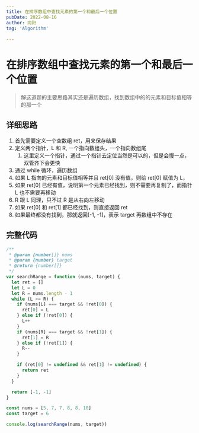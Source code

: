 ```yaml
---
title: 在排序数组中查找元素的第一个和最后一个位置
pubDate: 2022-08-16
author: 向阳
tag: 'Algorithm'
 
---
```


# 在排序数组中查找元素的第一个和最后一个位置

> 解这道题的主要思路其实还是遍历数组，找到数组中的的元素和目标值相等的那一个

## 详细思路

1. 首先需要定义一个空数组 ret，用来保存结果
2. 定义两个指针，L 和 R, 一个指向数组头，一个指向数组尾
   1. 这里定义一个指针，通过一个指针去定位当然是可以的，但是会慢一点，双管齐下会更快
3. 通过 while 循环，遍历数组
4. 如果 L 指向的元素和目标值相等并且 ret[0] 没有值，则给 ret[0] 赋值为 L，
5. 如果 ret[0] 已经有值，说明第一个元素已经找到，则不需要再复制了，而指针 L 也不需要再移动
6. R 跟 L 同理，只不过 R 是从右向左移动
7. 如果 ret[0] 和 ret[1] 都已经找到，则直接返回 ret
8. 如果最终都没有找到，那就返回[-1, -1]，表示 target 再数组中不存在

## 完整代码

```javascript
/**
 * @param {number[]} nums
 * @param {number} target
 * @return {number[]}
 */
var searchRange = function (nums, target) {
  let ret = []
  let L = 0
  let R = nums.length - 1
  while (L <= R) {
    if (nums[L] === target && !ret[0]) {
      ret[0] = L
    } else if (!ret[0]) {
      L++
    }
    if (nums[R] === target && !ret[1]) {
      ret[1] = R
    } else if (!ret[1]) {
      R--
    }

    if (ret[0] != undefined && ret[1] != undefined) {
      return ret
    }
  }

  return [-1, -1]
}

const nums = [5, 7, 7, 8, 8, 10]
const target = 6

console.log(searchRange(nums, target))
```
